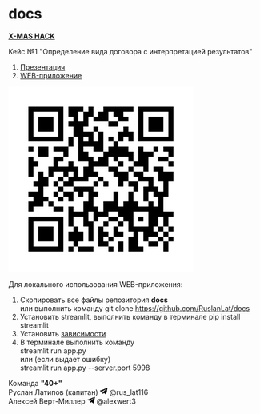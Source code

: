# docs

[**X-MAS HACK**](https://xmas-hack.ru/)

Кейс №1 "Определение вида договора с интерпретацией результатов"

1. [Презентация](https://github.com/RuslanLat/docs/blob/main/presentation.pdf)
2. [WEB-приложение](https://doctypes.streamlit.app/)

![telegram_icon](https://github.com/RuslanLat/docs/blob/main/images/web.gif)


Для локального использования WEB-приложения:
1. Скопировать все файлы репозитория **docs** \
    или выполнить команду git clone https://github.com/RuslanLat/docs
2. Установить streamlit, выполнить команду в терминале pip install streamlit
3. Установить [зависимости](https://github.com/RuslanLat/docs/blob/main/requirements.txt)
3. В терминале выполнить команду \
    streamlit run app.py \
    или (если выдает ошибку) \
    streamlit run app.py --server.port 5998 


Команда **"40+"** \
Руслан Латипов (капитан) <img src="https://github.com/RuslanLat/docs/blob/main/images/telegram_icon.png" width="15"> @rus_lat116 \
Алексей Верт-Миллер <img src="https://github.com/RuslanLat/docs/blob/main/images/telegram_icon.png" width="15"> @alexwert3